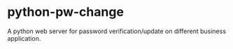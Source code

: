 # python-pw-change
A python web server for password verification/update on different business application.
